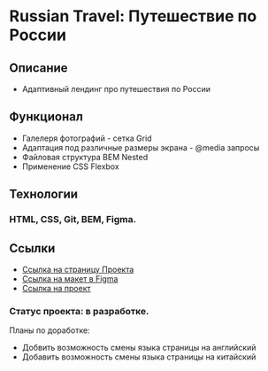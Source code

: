 # Russian Travel: Путешествие по России

## Описание
- Адаптивный лендинг про путешествия по России

## Функционал
- Галелеря фотографий - сетка Grid
- Адаптация под различные размеры экрана - @media запросы
- Файловая структура BEM Nested
- Применение CSS Flexbox

## Технологии
### HTML, CSS, Git, BEM, Figma.

## Ссылки
- [Ссылка на страницу Проекта](https://github.com/artydzan/russian-travel)
- [Ссылка на макет в Figma](https://www.figma.com/file/5S2WSbEFL6awjVWJ0NWL8Q/Sprint-3_-Russia-_-desktop-mobile?node-id=28503%3A0)
- [Ссылка на проект](https://artydzan.github.io/russian-travel/)

### Статус проекта: в разработке.
Планы по доработке: 
- Добвить возможность смены языка страницы на английский
- Добавить возможность смены языка страницы на китайский
